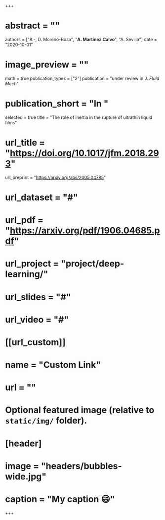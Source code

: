 +++
# abstract = ""
authors = ["8.-, D. Moreno-Boza", "**A. Martínez Calvo**", "A. Sevilla"]
date = "2020-10-01"
# image_preview = ""
math = true
publication_types = ["2"]
publication = "under review in _J. Fluid Mech_"
# publication_short = "In "
selected = true
title = "The role of inertia in the rupture of ultrathin liquid films"
# url_title = "https://doi.org/10.1017/jfm.2018.293"
url_preprint = "https://arxiv.org/abs/2005.04785"
# url_dataset = "#"
# url_pdf = "https://arxiv.org/pdf/1906.04685.pdf"
# url_project = "project/deep-learning/"
# url_slides = "#"
# url_video = "#"

# [[url_custom]]
 # name = "Custom Link"
 # url = ""

# Optional featured image (relative to `static/img/` folder).
# [header]
# image = "headers/bubbles-wide.jpg"
# caption = "My caption :smile:"

+++
